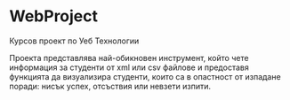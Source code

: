 # WebProject
Курсов проект по Уеб Технологии


Проекта представлява най-обикновен инструмент, който чете информация за студенти от xml или csv файлове и предоставя функцията да визуализира студенти, които са в опастност от изпадане поради: нисък успех, отсъствия или невзети изпити.
